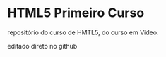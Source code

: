 # HTML5 Primeiro Curso
 repositório do curso de HMTL5, do curso em Video.


editado direto no github
